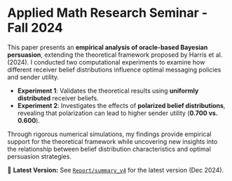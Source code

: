 # Applied Math Research Seminar - Fall 2024  

This paper presents an **empirical analysis of oracle-based Bayesian persuasion**, extending the theoretical framework proposed by Harris et al. (2024). I conducted two computational experiments to examine how different receiver belief distributions influence optimal messaging policies and sender utility.  

- **Experiment 1**: Validates the theoretical results using **uniformly distributed** receiver beliefs.  
- **Experiment 2**: Investigates the effects of **polarized belief distributions**, revealing that polarization can lead to higher sender utility (**0.700 vs. 0.600**).  

Through rigorous numerical simulations, my findings provide empirical support for the theoretical framework while uncovering new insights into the relationship between belief distribution characteristics and optimal persuasion strategies.

📄 **Latest Version:** See [`Report/summary_v4`](Report/summary_v4) for the latest version (Dec 2024).
